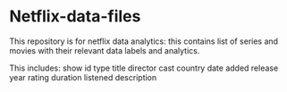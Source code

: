 # Netflix-data-files
This repository is for netflix data analytics:
this contains list of series and movies with their relevant data labels and analytics.

This includes:
show id
type
title
director
cast
country
date added
release year
rating
duration
listened
description

